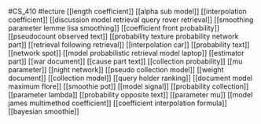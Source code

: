 #CS_410
#lecture
[[length coefficient]]
[[alpha sub model]]
[[interpolation coefficient]]
[[discussion model retrieval query rover retrieval]]
[[smoothing parameter lemme lisa smoothing]]
[[coefficient front probability]]
[[pseudocount observed text]]
[[probability texture probability network part]]
[[retrieval following retrieval]]
[[interpolation car]]
[[probability text]]
[[network spot]]
[[model probabilistic retrieval model laptop]]
[[estimator part]]
[[war document]]
[[cause part text]]
[[collection probability]]
[[mu parameter]]
[[night network]]
[[pseudo collection model]]
[[weight document]]
[[collection model]]
[[query holder ranking]]
[[document model maximum flore]]
[[smoothie pot]]
[[model signal]]
[[probability collection]]
[[parameter lambda]]
[[probability opposite text]]
[[parameter mu]]
[[model james multimethod coefficient]]
[[coefficient interpolation formula]]
[[bayesian smoothie]]
